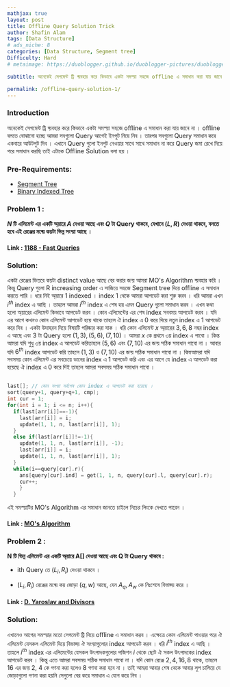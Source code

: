 ```yaml
---
mathjax: true
layout: post
title: Offline Query Solution Trick
author: Shafin Alam
tags: [Data Structure]
# ads_niche: 8
categories: [Data Structure, Segment tree]
Difficulty: Hard
# metaimage: https://duoblogger.github.io/duoblogger-pictures/duoblogger%20pics/tower-of-hanoy-for-2.jpg

subtitle: অনেকেই সেগমেন্ট ট্রি ব্য়বহার করে কিভাবে একটা সমস্য়া সহজে offline এ সমাধান করা যায় জানে না । offline বলতে বোঝানো হচ্ছে আমরা সবগুলো Query আগেই ইনপুট নিয়ে নিব । তারপর সবগুলো Query সমাধান করে একবারে আউটপুট দিব । এখানে Query গুলো ইনপুট নেওয়ার সাথে সাথে সমাধান না করে Query জমা রেখে দিয়ে পরে সমাধান করছি তাই এটাকে Offline Solution বলা হয় । 

permalink: /offline-query-solution-1/
---
```


### Introduction



অনেকেই সেগমেন্ট ট্রি ব্য়বহার করে কিভাবে একটা সমস্য়া সহজে offline এ সমাধান করা যায় জানে না । offline বলতে বোঝানো হচ্ছে আমরা সবগুলো Query আগেই ইনপুট নিয়ে নিব । তারপর সবগুলো Query সমাধান করে একবারে আউটপুট দিব । এখানে Query গুলো ইনপুট নেওয়ার সাথে সাথে সমাধান না করে Query জমা রেখে দিয়ে পরে সমাধান করছি তাই এটাকে Offline Solution বলা হয় । 


### Pre-Requirements: 

* [Segment Tree](http://www.shafaetsplanet.com/?p=1557)
* [Binary Indexed Tree](http://www.shafaetsplanet.com/?p=1961)


### Problem 1 : 

**$N$ টি এলিমেন্ট এর একটি অ্য়ারে $A$ দেওয়া আছে এবং $Q$ টা Query থাকবে, যেখানে $(L, R)$ দেওয়া থাকবে, বলতে হবে এই রেঞ্জের মধ্য়ে কয়টা ভিন্ন সংখ্য়া আছে ।**



#### Link : [1188 - Fast Queries](http://lightoj.com/volume_showproblem.php?problem=1188)



### Solution:



একটা রেঞ্জের ভিতরে কয়টা distinct value আছে বের করার জন্য় আমরা MO's Algorithm ব্য়বহার করি । কিন্তু Query গুলো R increasing order এ সাজিয়ে সহজে Segment tree দিয়ে offline এ সমাধান করতে পারি । ধরে নিই অ্য়ারে 1 indexed । index $1$ থেকে আমরা আপডেট করা শুরু করব । ধরি আমরা এখন $i^{th}$ index এ আছি । তাহলে আমরা $i^{th}$ index এ শেষ হয় এমন Query গুলো সমাধান করব । এখন কথা হলো অ্য়ারের এলিমেন্ট কিভাবে আপডেট করব । কোন এলিমেন্টের এর শেষ index সববময় আপডেট করব । যদি এর আগে কখনও কোন এলিমেন্ট আপডেট হয়ে থাকে তাহলে ঐ index এ $0$ করে দিয়ে নতুন index এ $1$ আপডেট করে দিব । একটা উদাহরন দিয়ে বিষয়টি পরিষ্কার করা যাক । ধরি কোন এলিমেন্ট $x$ অ্য়ারের $3, 6, 8$ নম্বর index এ আছে  এবং $3$ টা Query হলো $(1, 3), (5, 6), (7, 10)$ । আমরা $x$ কে প্রথমে ৩য় index এ পাবো । কিন্ত আমরা যদি শুধু ৩য় index এ আপডেট করিতাহলে $(5,6)$ এবং $(7, 10)$ এর জন্য় সঠিক সমাধান পাবো না । আবার যদি $6^{th}$ index আপডেট করি তাহলে $(1,3)$ ও $(7, 10)$ এর জন্য় সঠিক সমাধান পাবো না । কিন্বআমরা যদি সবসময় কোন এলিমেন্ট এর সবচেয়ে ডানের index এ $1$ আপডেট করি এবং এর আগে যে index এ আপডেট করা হয়েছে ঐ index এ $0$ করে দিই তাহলে আমরা সবসময় সঠিক সমাধান পাবো । 



```cpp

last[]; // কোন সংখ্য়া সর্বশেষ কোন index এ আপডেট করা হয়েছে ।
sort(query+1, query+q+1, cmp);
int cur = 1;
for(int i = 1; i <= n; i++){
  if(last[arr[i]]==-1){
​    last[arr[i]] = i;
​    update(1, 1, n, last[arr[i]], 1);
  }
  else if(last[arr[i]]!=-1){
​    update(1, 1, n, last[arr[i]], -1);
​    last[arr[i]] = i;
​    update(1, 1, n, last[arr[i]], 1);
  }
  while(i==query[cur].r){
​    ans[query[cur].ind] = get(1, 1, n, query[cur].l, query[cur].r);
​    cur++;
​    }
  }
```



এই সমস্য়াটির MO's Algorithm এর সমাধান জানতে চাইলে নিচের লিংকে দেখতে পারেন ।

#### Link : [MO's Algorithm](https://rezwanarefin01.github.io/posts/block-decomposition-01/)



### Problem 2 : 

**N টি ভিন্ন এলিমেন্ট এর একটি অ্য়ারে A[] দেওয়া আছে এবং Q টা Query থাকবে :**

  * ith Query তে $(L_i, R_i)$ দেওয়া থাকবে ।

  * $(L_i, R_i)$ রেঞ্জের মধ্য়ে কয় জোড়া $(q, w)$ আছে, যেন $A_q, A_w$ কে নিঃশেষে বিভাজ্য় করে ।



#### Link : [D. Yaroslav and Divisors](https://codeforces.com/problemset/problem/301/D)



### Solution: 



এখানেও আগের সমস্য়ার মতো সেগমেন্ট ট্রি দিয়ে offline এ সমাধান করব । এক্ষেত্রে কোন এলিমেন্ট পাওয়ার পরে ঐ এলিমেন্ট যেসকল এলিমেন্ট দিয়ে বিভাজ্য় ঐ সংখ্য়াগুলোর index আপডেট করব । ধরি $i^{th}$ index এ আছি । তাহলে $i^{th}$ index এর এলিমেন্টের যেসকল উৎপাদকগুলোর পজিশন  $i$ থেকে ছোট ঐ সকল উৎপাদকের index আপডেট করব । কিন্তু এতে আমরা সবসময় সঠিক সমাধান পাবো না । যদি কোন রেঞ্জে $2,4,16,8$ থাকে, তাহলে $16$ এর জন্য় $2$, $4$ কে গণনা করা হলেও $8$ গণনা করা হবে না । তাই আমরা আবার শেষ থেকে আবার লুপ চালিয়ে যে জোড়াগুলো গণনা করা হয়নি সেগুলো বের করে সমাধান এ যোগ করে নিব । 